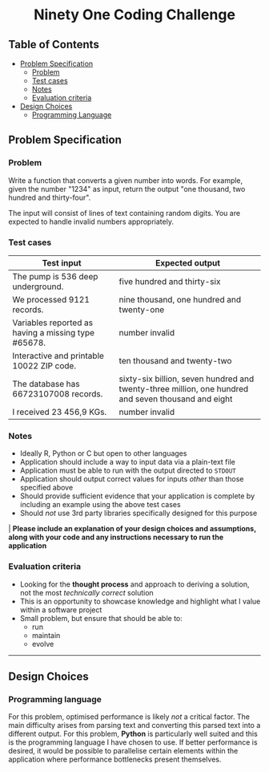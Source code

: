 <h1 align="center"> Ninety One Coding Challenge </h1>

<!-- content -->

## Table of Contents
- [Problem Specification](#Problem-Specification)
  - [Problem](#Problem)
  - [Test cases](#Test-cases)
  - [Notes](#Notes)
  - [Evaluation criteria](#Evaluation-criteria)
- [Design Choices](#Design-Choices)
  - [Programming Language](#programming-language)

## Problem Specification
### Problem
Write a function that converts a given number into words. For example, given the number "1234" as input, return the output "one thousand, two hundred and thirty-four".

The input will consist of lines of text containing random digits. You are expected to handle invalid numbers appropriately.

### Test cases
| Test input                                          | Expected output                                                                                     |
| --------------------------------------------------- | --------------------------------------------------------------------------------------------------- |
| The pump is 536 deep underground.                   | five hundred and thirty-six                                                                         |
| We processed 9121 records.                          | nine thousand, one hundred and twenty-one                                                           |
| Variables reported as having a missing type #65678. | number invalid                                                                                      |
| Interactive and printable 10022 ZIP code.           | ten thousand and twenty-two                                                                         |
| The database has 66723107008 records.               | sixty-six billion, seven hundred and twenty-three million, one hundred and seven thousand and eight |
| I received 23 456,9 KGs.                            | number invalid                                                                                      |
 
### Notes
* Ideally R, Python or C but open to other languages
* Application should include a way to input data via a plain-text file
* Application must be able to run with the output directed to `STDOUT`
* Application should output correct values for inputs *other* than those specified above
* Should provide sufficient evidence that your application is complete by including an example using the above test cases
* Should *not* use 3rd party libraries specifically designed for this purpose

| **Please include an explanation of your design choices and assumptions, along with your code and any instructions necessary to run the application**

### Evaluation criteria
* Looking for the **thought process** and approach to deriving a solution, not the most *technically correct* solution
* This is an opportunity to showcase knowledge and highlight what I value within a software project
* Small problem, but ensure that should be able to:
    * run
    * maintain
    * evolve

---

## Design Choices
### Programming language
For this problem, optimised performance is likely *not* a critical factor. The main difficulty arises from parsing text and converting this parsed text into a different output. For this problem, **Python** is particularly well suited and this is the programming language I have chosen to use. If better performance is desired, it would be possible to parallelise certain elements within the application where performance bottlenecks present themselves.
